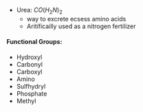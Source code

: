  - Urea: $CO(H_2N)_2$
	 - way to excrete ecsess amino acids
	 - Aritificailly used as a nitrogen fertilizer
#### Functional Groups:
- Hydroxyl
- Carbonyl
- Carboxyl
- Amino
- Sulfhydryl
- Phosphate
- Methyl
<!--stackedit_data:
eyJoaXN0b3J5IjpbLTIwODYxMTUxNjUsLTIwODg3NDY2MTJdfQ
==
-->